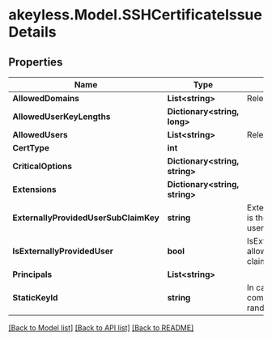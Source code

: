 # akeyless.Model.SSHCertificateIssueDetails

## Properties

Name | Type | Description | Notes
------------ | ------------- | ------------- | -------------
**AllowedDomains** | **List&lt;string&gt;** | Relevant for host certificate | [optional] 
**AllowedUserKeyLengths** | **Dictionary&lt;string, long&gt;** |  | [optional] 
**AllowedUsers** | **List&lt;string&gt;** | Relevant for user certificate | [optional] 
**CertType** | **int** |  | [optional] 
**CriticalOptions** | **Dictionary&lt;string, string&gt;** |  | [optional] 
**Extensions** | **Dictionary&lt;string, string&gt;** |  | [optional] 
**ExternallyProvidedUserSubClaimKey** | **string** | ExternallyProvidedUserSubClaimKey is the claim key name where the user name should be taken from | [optional] 
**IsExternallyProvidedUser** | **bool** | IsExternallyProvidedUser is true if allow users should be taken from claims and not from AllowedUsers | [optional] 
**Principals** | **List&lt;string&gt;** |  | [optional] 
**StaticKeyId** | **string** | In case it is empty, the key ID will be combination of user identifiers and a random string | [optional] 

[[Back to Model list]](../README.md#documentation-for-models) [[Back to API list]](../README.md#documentation-for-api-endpoints) [[Back to README]](../README.md)

